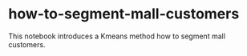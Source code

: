 # how-to-segment-mall-customers
This notebook introduces a Kmeans method how to segment mall customers.
